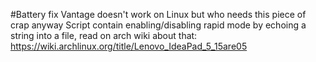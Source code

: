 #Battery fix
Vantage doesn't work on Linux but who needs this piece of crap anyway
Script contain enabling/disabling rapid mode by echoing a string into a file, read on arch wiki about that: 
https://wiki.archlinux.org/title/Lenovo_IdeaPad_5_15are05
